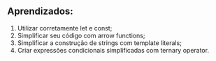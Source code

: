 ## Aprendizados:

   1. Utilizar corretamente let e const;
   2. Simplificar seu código com arrow functions;
   3. Simplificar a construção de strings com template literals;
   4. Criar expressões condicionais simplificadas com ternary operator.
    
